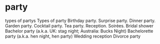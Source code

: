 # party
types of partys
Types of party
Birthday party.
Surprise party.
Dinner party.
Garden party.
Cocktail party.
Tea party.
Reception.
Soirées.
Bridal shower
Bachelor party (a.k.a. UK: stag night; Australia: Bucks Night)
Bachelorette party (a.k.a. hen night, hen party)
Wedding reception
Divorce party
